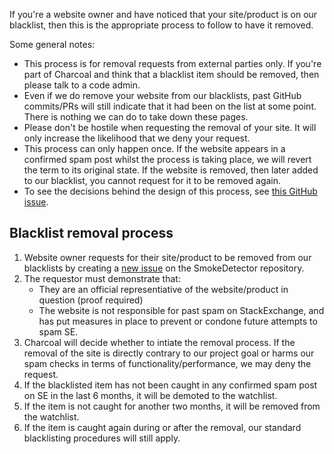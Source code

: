 If you're a website owner and have noticed that your site/product is on our blacklist, then this is the appropriate process to follow to have it removed.

Some general notes:
* This process is for removal requests from external parties only. If you're part of Charcoal and think that a blacklist item should be removed, then please talk to a code admin.
* Even if we do remove your website from our blacklists, past GitHub commits/PRs will still indicate that it had been on the list at some point. There is nothing we can do to take down these pages.
* Please don't be hostile when requesting the removal of your site. It will only increase the likelihood that we deny your request.
* This process can only happen once. If the website appears in a confirmed spam post whilst the process is taking place, we will revert the term to its original state. If the website is removed, then later added to our blacklist, you cannot request for it to be removed again.
* To see the decisions behind the design of this process, see [this GitHub issue](https://github.com/Charcoal-SE/metasmoke/issues/304).

## Blacklist removal process

1. Website owner requests for their site/product to be removed from our blacklists by creating a [new issue](https://github.com/Charcoal-SE/SmokeDetector/issues/new) on the SmokeDetector repository.
2. The requestor must demonstrate that:
      - They are an official representiative of the website/product in question (proof required)
      - The website is not responsible for past spam on StackExchange, and has put measures in place to prevent or condone future attempts to spam SE.
3. Charcoal will decide whether to intiate the removal process. If the removal of the site is directly contrary to our project goal or harms our spam checks in terms of functionality/performance, we may deny the request.
4. If the blacklisted item has not been caught in any confirmed spam post on SE in the last 6 months, it will be demoted to the watchlist.
5. If the item is not caught for another two months, it will be removed from the watchlist.
6. If the item is caught again during or after the removal, our standard blacklisting procedures will still apply.